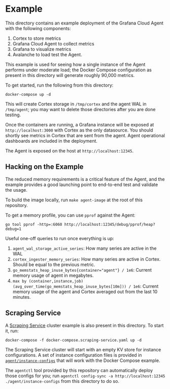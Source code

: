 # Example

This directory contains an example deployment of the Grafana Cloud Agent with
the following components:

1. Cortex to store metrics
2. Grafana Cloud Agent to collect metrics
3. Grafana to visualize metrics
4. Avalanche to load test the Agent.

This example is used for seeing how a single instance of the Agent performs
under moderate load; the Docker Compose configuration as present in this
directory will generate roughly 90,000 metrics.

To get started, run the following from this directory:

```
docker-compose up -d
```

This will create Cortex storage in `/tmp/cortex` and the agent WAL in
`/tmp/agent`; you may want to delete those directories after you are done
testing.

Once the containers are running, a Grafana instance will be exposed at
`http://localhost:3000` with Cortex as the only datasource. You should shortly
see metrics in Cortex that are sent from the agent. Agent operational dashboards
are included in the deployment.

The Agent is exposed on the host at `http://localhost:12345`.

## Hacking on the Example

The reduced memory requirements is a critical feature of the Agent, and
the example provides a good launching point to end-to-end test and validate
the usage.

To build the image locally, run `make agent-image` at the root of this
repository.

To get a memory profile, you can use `pprof` against the Agent:

```
go tool pprof -http=:6060 http://localhost:12345/debug/pprof/heap?debug=1
```

Useful one-off queries to run once everything is up:

1. `agent_wal_storage_active_series`: How many series are active in the WAL
2. `cortex_ingester_memory_series`: How many series are active in Cortex.
   Should be equal to the previous metric.
3. `go_memstats_heap_inuse_bytes{container="agent"} / 1e6`: Current memory
   usage of agent in megabytes.
4. `max by (container,instance,job)
   (avg_over_time(go_memstats_heap_inuse_bytes[10m])) / 1e6`: Current memory
   usage of the agent and Cortex averaged out from the last 10 minutes.

## Scraping Service

A [Scraping Service](../docs/scraping-service.md) cluster example is also
present in this directory. To start it, run:

```
docker-compose -f docker-compose.scraping-service.yaml up -d
```

The Scraping Service cluster will start with an empty KV store for instance
configurations. A set of instance configuration files is provided in
[`agent/instance-configs`](./agent/instance-configs) that will work with the
Docker Compose example.

The `agentctl` tool provided by this repository can automatically deploy 
those configs for you; run `agentctl config-sync -a http://localhost:12345 ./agent/instance-configs`
from this directory to do so.
